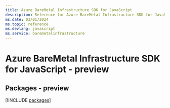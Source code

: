 ```yaml
---
title: Azure BareMetal Infrastructure SDK for JavaScript
description: Reference for Azure BareMetal Infrastructure SDK for JavaScript
ms.date: 03/01/2024
ms.topic: reference
ms.devlang: javascript
ms.service: baremetalinfrastructure
---
```

# Azure BareMetal Infrastructure SDK for JavaScript - preview
## Packages - preview
[!INCLUDE [packages](baremetal-infrastructure-index.md)]